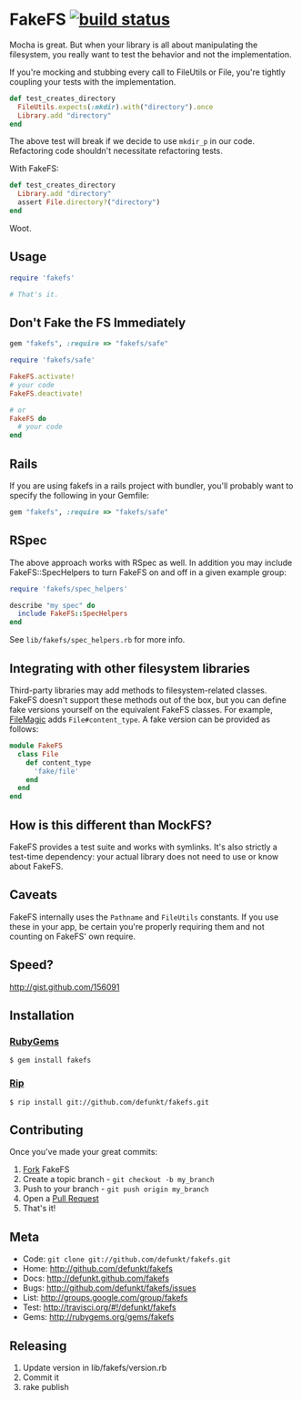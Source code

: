 FakeFS [![build status](https://secure.travis-ci.org/defunkt/fakefs.png)](https://secure.travis-ci.org/defunkt/fakefs)
======

Mocha is great. But when your library is all about manipulating the
filesystem, you really want to test the behavior and not the implementation.

If you're mocking and stubbing every call to FileUtils or File, you're
tightly coupling your tests with the implementation.

``` ruby
def test_creates_directory
  FileUtils.expects(:mkdir).with("directory").once
  Library.add "directory"
end
```

The above test will break if we decide to use `mkdir_p` in our code. Refactoring
code shouldn't necessitate refactoring tests.

With FakeFS:

``` ruby
def test_creates_directory
  Library.add "directory"
  assert File.directory?("directory")
end
```

Woot.


Usage
-----

``` ruby
require 'fakefs'

# That's it.
```

Don't Fake the FS Immediately
-----------------------------

``` ruby
gem "fakefs", :require => "fakefs/safe"

require 'fakefs/safe'

FakeFS.activate!
# your code
FakeFS.deactivate!

# or
FakeFS do
  # your code
end
```

Rails
-----

If you are using fakefs in a rails project with bundler, you'll probably want to specify the following in your Gemfile:

``` ruby
gem "fakefs", :require => "fakefs/safe"
```

RSpec
-----

The above approach works with RSpec as well. In addition you may include
FakeFS::SpecHelpers to turn FakeFS on and off in a given example group:

``` ruby
require 'fakefs/spec_helpers'

describe "my spec" do
  include FakeFS::SpecHelpers
end
```

See `lib/fakefs/spec_helpers.rb` for more info.


Integrating with other filesystem libraries
--------------------------------------------
Third-party libraries may add methods to filesystem-related classes. FakeFS
doesn't support these methods out of the box, but you can define fake versions
yourself on the equivalent FakeFS classes. For example,
[FileMagic](https://rubygems.org/gems/ruby-filemagic) adds `File#content_type`.
A fake version can be provided as follows:

``` ruby
module FakeFS
  class File
    def content_type
      'fake/file'
    end
  end
end
```

How is this different than MockFS?
----------------------------------

FakeFS provides a test suite and works with symlinks. It's also strictly a
test-time dependency: your actual library does not need to use or know about
FakeFS.


Caveats
-------

FakeFS internally uses the `Pathname` and `FileUtils` constants. If you use
these in your app, be certain you're properly requiring them and not counting
on FakeFS' own require.


Speed?
------

<http://gist.github.com/156091>


Installation
------------

### [RubyGems](http://rubygems.org/)

    $ gem install fakefs

### [Rip](http://hellorip.com)

    $ rip install git://github.com/defunkt/fakefs.git


Contributing
------------

Once you've made your great commits:

1. [Fork][0] FakeFS
2. Create a topic branch - `git checkout -b my_branch`
3. Push to your branch - `git push origin my_branch`
5. Open a [Pull Request][1]
5. That's it!

Meta
----

* Code: `git clone git://github.com/defunkt/fakefs.git`
* Home: <http://github.com/defunkt/fakefs>
* Docs: <http://defunkt.github.com/fakefs>
* Bugs: <http://github.com/defunkt/fakefs/issues>
* List: <http://groups.google.com/group/fakefs>
* Test: <http://travisci.org/#!/defunkt/fakefs>
* Gems: <http://rubygems.org/gems/fakefs>

[0]: http://help.github.com/forking/
[1]: http://help.github.com/send-pull-requests/

Releasing
---------

1. Update version in lib/fakefs/version.rb
2. Commit it
3. rake publish
